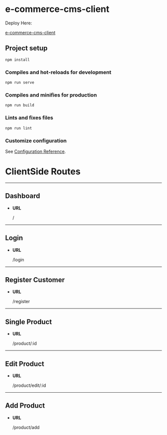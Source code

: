 # e-commerce-cms-client

  Deploy Here:

[e-commerce-cms-client](https://aarsandi-ecomm.web.app/)

## Project setup
```
npm install
```

### Compiles and hot-reloads for development
```
npm run serve
```

### Compiles and minifies for production
```
npm run build
```

### Lints and fixes files
```
npm run lint
```

### Customize configuration
See [Configuration Reference](https://cli.vuejs.org/config/).

# ClientSide Routes
----
  **Dashboard**
----
* **URL**

  /

----
  **Login**
----
* **URL**

  /login

----
  **Register Customer**
----
* **URL**

  /register

----
  **Single Product**
----
* **URL**

  /product/:id

----
  **Edit Product**
----
* **URL**

  /product/edit/:id

----
  **Add Product**
----
* **URL**

  /product/add
